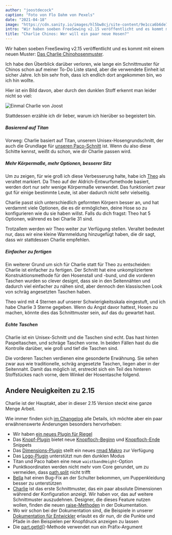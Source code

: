 ```yaml
---
author: "joostdecock"
caption: "Foto von Flo Dahm von Pexels"
date: "2021-04-18"
image: "https://cdn.sanity.io/images/hl5bw8cj/site-content/9e1cca6b6de79fadbd5201bad3b9b71375a53464-1920x1442.jpg"
intro: "Wir haben soeben FreeSewing v2.15 veröffentlicht und es kommt mit einem neuen Muster: Das Charlie Chinohosenmuster ."
title: "Charlie Chinos: Wer will ein paar neue Hosen?"
---
```



Wir haben soeben FreeSewing v2.15 veröffentlicht und es kommt mit einem neuen Muster: [Das Charlie Chinohosenmuster](/designs/charlie/).

Ich habe den Überblick darüber verloren, wie lange ein Schnittmuster für Chinos schon auf meiner To-Do Liste stand, aber die verwendete Einheit ist sicher Jahre. Ich bin sehr froh, dass ich endlich dort angekommen bin, wo ich hin wollte.

Hier ist ein Bild davon, aber durch den dunklen Stoff erkennt man leider nicht so viel:

![Einmal Charlie von Joost](joost.jpg)

Stattdessen erzähle ich dir lieber, warum ich hierüber so begeistert bin.

##### Basierend auf Titan

Vorweg: Charlie basiert auf Titan, unserem Unisex-Hosengrundschnitt, der auch die Grundlage für [unseren Paco-Schnitt](/designs/paco/) ist. Wenn du also diese Schitte kennst, weißt du schon, wie dir Charlie passen wird.

##### Mehr Körpermaße, mehr Optionen, besserer Sitz

Um zu zeigen, für wie groß ich diese Verbesserung halte, habe ich [Theo](/designs/theo/) als veraltet markiert. Da Theo auf der Aldrich-Entwurfsmethode basiert, werden dort nur sehr wenige Körpermaße verwendet. Das funktioniert zwar gut für einige bestimmte Leute, ist aber dadurch nicht sehr vielseitig.

Charlie passt sich unterschiedlich geformten Körpern besser an, und hat verdammt viele Optionen, die es dir ermöglichen, deine Hose so zu konfigurieren wie du sie haben willst. Falls du dich fragst: Theo hat 5 Optionen, während es bei Charlie 31 sind.

Trotzallem werden wir Theo weiter zur Verfügung stellen. Veraltet bedeutet nur, dass wir eine kleine Warnmeldung hinzugefügt haben, die dir sagt, dass wir stattdessen Charlie empfehlen.

##### Einfacher zu fertigen

Ein weiterer Grund um sich für Charlie statt für Theo zu entscheiden: Charlie ist einfacher zu fertigen. Der Schnitt hat eine unkompliziertere Konstruktionsmethode für den Hosenstall und -bund, und die vorderen Taschen wurden so clever designt, dass sie in den Seitennähten und dadurch viel einfacher zu nähen sind, aber dennoch den klassischen Look von schräg angesetzten Taschen haben.

Theo wird mit 4 Sternen auf unserer Schwierigkeitsskala eingestuft, und ich habe Charlie 3 Sterne gegeben. Wenn du Angst davor hattest, Hosen zu machen, könnte dies das Schnittmuster sein, auf das du gewartet hast.

##### Echte Taschen

Charlie ist ein Unisex-Schnitt und die Taschen sind echt. Das hast hinten Paspeltaschen, und schräge Taschen vorne. In beiden Fällen hast du die Kontrolle darüber, wie groß und tief die Taschen sind.

Die vorderen Taschen verdienen eine gesonderte Erwähnung. Sie sehen zwar aus wie traditionelle, schräg angesetzte Taschen, liegen aber in der Seitennaht. Damit das möglich ist, erstreckt sich ein Teil des hinteren Stoffstückes nach vorne, dem Winkel der Hosentasche folgend.

## Andere Neuigkeiten zu 2.15

Charlie ist der Hauptakt, aber in dieser 2.15 Version steckt eine ganze Menge Arbeit.

Wie immer finden sich [im Changelog](https://github.com/freesewing/freesewing/blob/develop/CHANGELOG.md) alle Details, ich möchte aber ein paar erwähnenswerte Änderungen besonders hervorheben:

 - Wir haben [ein neues Plugin für Riegel](https://freesewing.dev/reference/plugins/bartack/)
 - Das [Knopf-Plugin](https://freesewing.dev/reference/plugins/buttons/) bietet neue [Knopfloch-Beginn](https://freesewing.dev/reference/snippets/buttonhole-start) und [Knopfloch-Ende](https://freesewing.dev/reference/snippets/buttonhole-end) Snippets
 - Das [Dimensions-Plugin](https://freesewing.dev/reference/plugins/dimension/) stellt ein neues [rmad Makro](https://freesewing.dev/reference/macros/rmad/) zur Verfügung
 - Das [Logo-Plugin](https://freesewing.dev/reference/plugins/logo/) unterstützt nun den dunklen Modus
 - Titan und Paco haben eine neue `waistbandHeight`-Option
 - Punktkoordinaten werden nicht mehr vom Core gerundet, um zu vermeiden, dass [path.split](https://freesewing.dev/reference/api/path/split/) nicht trifft
 - [Bella](/designs/bella/) hat einen Bug-Fix an der Schulter bekommen, um Puppenkleidung besser zu unterstützen
 - [Charlie](/designs/charlie/) ist das erste Schnittmuster, das ein paar absolute Dimensionen während der Konfiguration anzeigt. Wir haben vor, das auf weitere Schnittmuster auszudehnen. Designer, die dieses Feature nutzen wollen, finden die neuen [raise-Methoden](https://freesewing.dev/reference/api/part/raise) in der Dokumentation.
 - Wo wir schon bei der Dokumentation sind, die Beispiele in unserer [Dokumentation für Entwickler](https://freesewing.dev/) erlaubt es dir nun, dir die Punkte und Pfade in den Beispielen per Knopfdruck anzeigen zu lassen
 - Die [part.getId()](https://freesewing.dev/reference/api/part/getid/)-Methode verwendet nun ein Präfix-Argument



